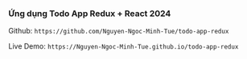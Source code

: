 ### Ứng dụng Todo App Redux + React 2024

Github: `https://github.com/Nguyen-Ngoc-Minh-Tue/todo-app-redux`

Live Demo: `https://Nguyen-Ngoc-Minh-Tue.github.io/todo-app-redux`